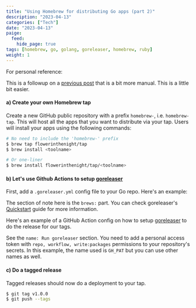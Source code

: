 ```yaml
---
title: "Using Homebrew for distributing Go apps (part 2)"
description: "2023-04-13"
categories: ["Tech"]
date: "2023-04-13"
paige:
  feed:
    hide_page: true
tags: [homebrew, go, golang, goreleaser, homebrew, ruby]
weight: 1
---
```


For personal reference:

This is a followup on a [previous post](https://flowerinthenight.com/blog/2019/07/30/homebrew-golang) that is a bit more manual. This is a little bit easier.

#### a) Create your own Homebrew tap

Create a new GitHub public repository with a prefix `homebrew-`, i.e. `homebrew-tap`. This will host all the apps that you want to distribute via your tap. Users will install your apps using the following commands:

```sh
# No need to include the 'homebrew-' prefix
$ brew tap flowerinthenight/tap
$ brew install <toolname>

# Or one-liner
$ brew install flowerinthenight/tap/<toolname>
```

#### b) Let's use Github Actions to setup [goreleaser](https://github.com/goreleaser/goreleaser)

First, add a `.goreleaser.yml` config file to your Go repo. Here's an example:

<script src="https://emgithub.com/embed-v2.js?target=https%3A%2F%2Fgithub.com%2Fflowerinthenight%2Fkubepfm%2Fblob%2Fmaster%2F.goreleaser.yml&style=default&type=code&showBorder=on&showLineNumbers=on&showFileMeta=on&showFullPath=on&showCopy=on"></script>

The section of note here is the `brews:` part. You can check goreleaser's [Quickstart](https://goreleaser.com/quick-start/) guide for more information.

Here's an example of a GitHub Action config on how to setup [goreleaser](https://github.com/goreleaser/goreleaser) to do the release for our tags.

<script src="https://emgithub.com/embed-v2.js?target=https%3A%2F%2Fgithub.com%2Fflowerinthenight%2Fkubepfm%2Fblob%2Fmaster%2F.github%2Fworkflows%2Fmain.yml&style=default&type=code&showBorder=on&showLineNumbers=on&showFileMeta=on&showFullPath=on&showCopy=on"></script>

See the `name: Run goreleaser` section. You need to add a personal access token with `repo, workflow, write:packages` permissions to your repository's secrets. In this example, the name used is `GH_PAT` but you can use other names as well.

#### c) Do a tagged release

Tagged releases should now do a deployment to your tap.

```sh
$ git tag v1.0.0
$ git push --tags
```

<br>

